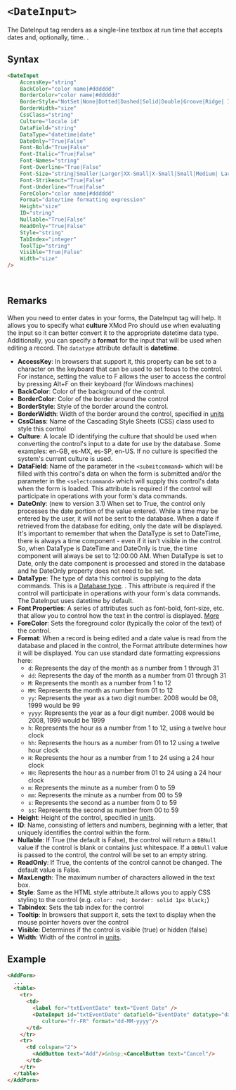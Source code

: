 # `<DateInput>`

The DateInput tag renders as a single-line textbox at run time that accepts dates and, optionally, time. .

## Syntax
```html
<DateInput 
    AccessKey="string" 
    BackColor="color name|#dddddd" 
    BorderColor="color name|#dddddd" 
    BorderStyle="NotSet|None|Dotted|Dashed|Solid|Double|Groove|Ridge| Inset|Outset" 
    BorderWidth="size" 
    CssClass="string" 
    Culture="locale id"
    DataField="string" 
    DataType="datetime|date"
    DateOnly="True|False"
    Font-Bold="True|False" 
    Font-Italic="True|False" 
    Font-Names="string" 
    Font-Overline="True|False" 
    Font-Size="string|Smaller|Larger|XX-Small|X-Small|Small|Medium| Large|X-Large|XX-Large" 
    Font-Strikeout="True|False" 
    Font-Underline="True|False" 
    ForeColor="color name|#dddddd" 
    Format="date/time formatting expression"
    Height="size" 
    ID="string" 
    Nullable="True|False"
    ReadOnly="True|False" 
    Style="string" 
    TabIndex="integer" 
    ToolTip="string"
    Visible="True|False" 
    Width="size"
/> 
```
 

## Remarks

When you need to enter dates in your forms, the DateInput tag will help. It allows you to specify what **culture** XMod Pro should use when evaluating the input so it can better convert it to the appropriate datetime data type. Additionally, you can specify a **format** for the input that will be used when editing a record. The `datatype` attribute default is **datetime**.

*   **AccessKey**: In browsers that support it, this property can be set to a character on the keyboard that can be used to set focus to the control. For instance, setting the value to F allows the user to access the control by pressing Alt+F on their keyboard (for Windows machines)
*   **BackColor**: Color of the background of the control.
*   **BorderColor**: Color of the border around the control
*   **BorderStyle**: Style of the border around the control.
*   **BorderWidth**: Width of the border around the control, specified in [units](../unit-types.md)
*   **CssClass**: Name of the Cascading Style Sheets (CSS) class used to style this control
*   **Culture**: A locale ID identifying the culture that should be used when converting the control's input to a date for use by the database. Some examples: en-GB, es-MX, es-SP, en-US. If no culture is specified the system's current culture is used.
*   **DataField**: Name of the parameter in the `<submitcommand>` which will be filled with this control's data on when the form is submitted and/or the parameter in the `<selectcommand>` which will supply this control's data when the form is loaded. This attribute is required if the control will participate in operations with your form's data commands.
*   **DateOnly**: (new to version 3.1) When set to True, the control only processes the date portion of the value entered. While a time may be entered by the user, it will not be sent to the database. When a date if retrieved from the database for editing, only the date will be displayed. It's important to remember that when the DataType is set to DateTime, there is always a time component - even if it isn't visible in the control. So, when DataType is DateTime and DateOnly is true, the time component will always be set to 12:00:00 AM. When DataType is set to Date, only the date component is processed and stored in the database and he DateOnly property does not need to be set.
*   **DataType**: The type of data this control is supplying to the data commands. This is a [Database type](../data-types.md). . This attribute is required if the control will participate in operations with your form's data commands. The DateInput uses datetime by default.
*   **Font Properties**: A series of attributes such as font-bold, font-size, etc. that allow you to control how the text in the control is displayed. [More](../font-properties.md)
*   **ForeColor**: Sets the foreground color (typically the color of the text) of the control.
*   **Format**: When a record is being edited and a date value is read from the database and placed in the control, the Format attribute determines how it will be displayed. You can use standard date formatting expressions here:
    *   `d`: Represents the day of the month as a number from 1 through 31
    *   `dd`: Represents the day of the month as a number from 01 through 31
    *   `M`: Represents the month as a number from 1 to 12
    *   `MM`: Represents the month as number from 01 to 12
    *   `yy`: Represents the year as a two digit number. 2008 would be 08, 1999 would be 99
    *   `yyyy`: Represents the year as a four digit number. 2008 would be 2008, 1999 would be 1999
    *   `h`: Represents the hour as a number from 1 to 12, using a twelve hour clock
    *   `hh`: Represents the hours as a number from 01 to 12 using a twelve hour clock
    *   `H`: Represents the hour as a number from 1 to 24 using a 24 hour clock
    *   `HH`: Represents the hour as a number from 01 to 24 using a 24 hour clock
    *   `m`: Represents the minute as a number from 0 to 59
    *   `mm`: Represents the minute as a number from 00 to 59
    *   `s`: Represents the second as a number from 0 to 59
    *   `ss`: Represents the second as number from 00 to 59
*   **Height**: Height of the control, specified in [units](../unit-types.md).
*   **ID**: Name, consisting of letters and numbers, beginning with a letter, that uniquely identifies the control within the form.
*   **Nullable**: If True (the default is False), the control will return a `DBNull` value if the control is blank or contains just whitespace. If a `DBNull` value is passed to the control, the control will be set to an empty string.
*   **ReadOnly**: If True, the contents of the control cannot be changed. The default value is False.
*   **MaxLength**: The maximum number of characters allowed in the text box.
*   **Style**: Same as the HTML style attribute.It allows you to apply CSS styling to the control (e.g. `color: red; border: solid 1px black;`)
*   **Tabindex**: Sets the tab index for the control
*   **Tooltip**: In browsers that support it, sets the text to display when the mouse pointer hovers over the control
*   **Visible**: Determines if the control is visible (true) or hidden (false)
*   **Width**: Width of the control in [units](../unit-types.md).



## Example
```html {7-8}
<AddForm>
  ...
  <table>
    <tr>
      <td>
        <label for="txtEventDate" text="Event Date" /> 
        <DateInput id="txtEventDate" datafield="EventDate" datatype="datetime" 
           culture="fr-FR" format="dd-MM-yyyy"/>
      </td>
    </tr>
    <tr>
      <td colspan="2">
        <AddButton text="Add"/>&nbsp;<CancelButton text="Cancel"/>
      </td>
    </tr>
  </table>
</AddForm>
```
